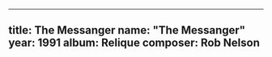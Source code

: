 
---
title: The Messanger
name: "The Messanger"
year:  1991
album: Relique
composer: Rob Nelson
---
